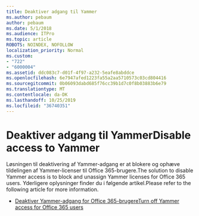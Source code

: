 ```yaml
---
title: Deaktiver adgang til Yammer
ms.author: pebaum
author: pebaum
ms.date: 5/1/2018
ms.audience: ITPro
ms.topic: article
ROBOTS: NOINDEX, NOFOLLOW
localization_priority: Normal
ms.custom:
- "722"
- "6000004"
ms.assetid: ddc083c7-d01f-4f97-a232-5eafe8abddce
ms.openlocfilehash: 6e7947afed1223fa55a2aa5710573c03cd804416
ms.sourcegitcommit: 0b06093dabd685f76cc39b1d7c0f8b03883b6e79
ms.translationtype: MT
ms.contentlocale: da-DK
ms.lasthandoff: 10/25/2019
ms.locfileid: "36740351"
---
```

# <a name="disable-access-to-yammer"></a><span data-ttu-id="cae8f-102">Deaktiver adgang til Yammer</span><span class="sxs-lookup"><span data-stu-id="cae8f-102">Disable access to Yammer</span></span>

<span data-ttu-id="cae8f-103">Løsningen til deaktivering af Yammer-adgang er at blokere og ophæve tildelingen af Yammer-licenser til Office 365-brugere.</span><span class="sxs-lookup"><span data-stu-id="cae8f-103">The solution to disable Yammer access is to block and unassign Yammer licenses for Office 365 users.</span></span> <span data-ttu-id="cae8f-104">Yderligere oplysninger finder du i følgende artikel.</span><span class="sxs-lookup"><span data-stu-id="cae8f-104">Please refer to the following article for more information.</span></span>
  
- [<span data-ttu-id="cae8f-105">Deaktiver Yammer-adgang for Office 365-brugere</span><span class="sxs-lookup"><span data-stu-id="cae8f-105">Turn off Yammer access for Office 365 users</span></span>](https://docs.microsoft.com/yammer/manage-yammer-users/turn-off-user-access)

